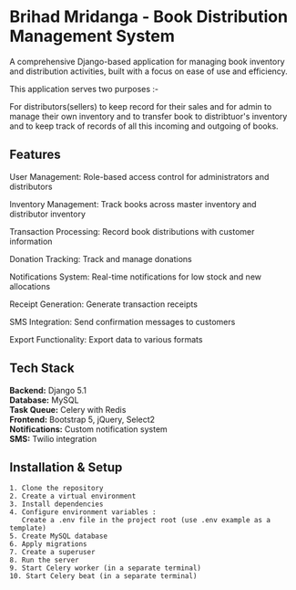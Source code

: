 
# Brihad Mridanga - Book Distribution Management System

A comprehensive Django-based application for managing book inventory and distribution activities, built with a focus on ease of use and efficiency.

This application serves two purposes :-

For distributors(sellers) to keep record for their sales and for admin to manage their own inventory and to transfer book to distribtuor's inventory and to keep track of records of all this incoming and outgoing of books.



## Features

User Management: Role-based access control for administrators and distributors

Inventory Management: Track books across master inventory and distributor inventory

Transaction Processing: Record book distributions with customer information

Donation Tracking: Track and manage donations

Notifications System: Real-time notifications for low stock and new allocations

Receipt Generation: Generate transaction receipts

SMS Integration: Send confirmation messages to customers

Export Functionality: Export data to various formats

## Tech Stack

**Backend:** Django 5.1 \
**Database:** MySQL\
**Task Queue:** Celery with Redis\
**Frontend:** Bootstrap 5, jQuery, Select2\
**Notifications:** Custom notification system\
**SMS:** Twilio integration


## Installation & Setup

    1. Clone the repository
    2. Create a virtual environment
    3. Install dependencies
    4. Configure environment variables :
       Create a .env file in the project root (use .env example as a template) 
    5. Create MySQL database
    6. Apply migrations
    7. Create a superuser
    8. Run the server
    9. Start Celery worker (in a separate terminal)
    10. Start Celery beat (in a separate terminal)